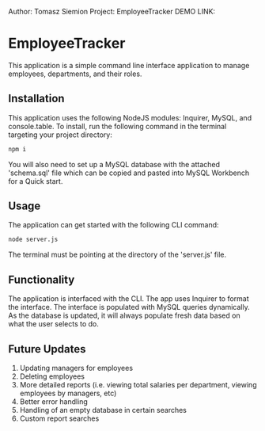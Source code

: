 Author: Tomasz Siemion
Project: EmployeeTracker
DEMO LINK:

# EmployeeTracker
This application is a simple command line interface application to manage employees, departments, and their roles.

## Installation
This application uses the following NodeJS modules: Inquirer, MySQL, and console.table.  To install, run the following command in the terminal targeting your project directory:

```bash
npm i
```

You will also need to set up a MySQL database with the attached 'schema.sql' file which can be copied and pasted into MySQL Workbench for a Quick start.

## Usage
The application can get started with the following CLI command:

```bash
node server.js
```

The terminal must be pointing at the directory of the 'server.js' file.

## Functionality
The application is interfaced with the CLI.  The app uses Inquirer to format the interface.  The interface is populated with MySQL queries dynamically.  As the database is updated, it will always populate fresh data based on what the user selects to do.

## Future Updates
1. Updating managers for employees
2. Deleting employees
3. More detailed reports (i.e. viewing total salaries per department, viewing employees by managers, etc)
4. Better error handling
5. Handling of an empty database in certain searches
6. Custom report searches